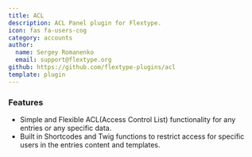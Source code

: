 ```yaml
---
title: ACL
description: ACL Panel plugin for Flextype.
icon: fas fa-users-cog
category: accounts
author:
  name: Sergey Romanenko
  email: support@flextype.org
github: https://github.com/flextype-plugins/acl
template: plugin
---
```

### Features
* Simple and Flexible ACL(Access Control List) functionality for any entries or any specific data.
* Built in Shortcodes and Twig functions to restrict access for specific users in the entries content and templates.
